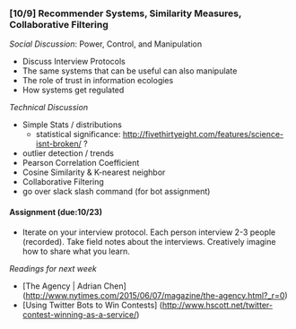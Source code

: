 ### [10/9] Recommender Systems, Similarity Measures, Collaborative Filtering

_Social Discussion_: Power, Control, and Manipulation
- Discuss Interview Protocols
- The same systems that can be useful can also manipulate
- The role of trust in information ecologies
- How systems get regulated

_Technical Discussion_
- Simple Stats / distributions
  - statistical significance: http://fivethirtyeight.com/features/science-isnt-broken/ ?
- outlier detection / trends
- Pearson Correlation Coefficient
- Cosine Similarity & K-nearest neighbor
- Collaborative Filtering
- go over slack slash command (for bot assignment)

#### Assignment (due:10/23)
- Iterate on your interview protocol. Each person interview 2-3 people (recorded). Take field notes about the interviews.  Creatively imagine how to share what you learn. 

_Readings for next week_
- [The Agency | Adrian Chen] (http://www.nytimes.com/2015/06/07/magazine/the-agency.html?_r=0)
- [Using Twitter Bots to Win Contests] (http://www.hscott.net/twitter-contest-winning-as-a-service/)

